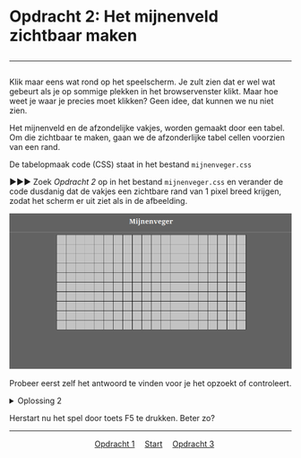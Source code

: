 # Opdracht 2: Het mijnenveld zichtbaar maken<hr>

Klik maar eens wat rond op het speelscherm. Je zult zien dat er wel wat gebeurt als je op sommige plekken in het browservenster klikt. Maar hoe weet je waar je precies moet klikken? Geen idee, dat kunnen we nu niet zien.

Het mijnenveld en de afzondelijke vakjes, worden gemaakt door een tabel. Om die zichtbaar te maken, gaan we de afzonderlijke tabel cellen voorzien van een rand.

De tabelopmaak code (CSS) staat in het bestand `mijnenveger.css`<br>

▶▶▶ Zoek *Opdracht 2* op in het bestand `mijnenveger.css` en verander de code dusdanig dat de vakjes een zichtbare rand van 1 pixel breed krijgen, zodat het scherm er uit ziet als in de afbeelding.

<img src="images/mijnenveger1_1.png" alt="drawing" width="600"/><br>
  
Probeer eerst zelf het antwoord te vinden voor je het opzoekt of controleert.

<details>
  <summary>Oplossing 2</summary>
>  #veld table td {<br>
    &emsp;background-color: rgb(195, 195, 195);<br>
    &emsp;width: 30px;<br>
    &emsp;min-width: 30px;<br>
    &emsp;height: 30px;<br>
    &emsp;min-height: 30px;<br>
    &emsp;**border: 1px solid black;**<br>
}<br>
</details>

Herstart nu het spel door toets F5 te drukken. Beter zo?

<hr>
<center>
&emsp;<a href="./mijnenveger-opdracht1.md">Opdracht 1</a>
&emsp;<a href="./Instructies.md">Start</a> 
&emsp;<a href="./mijnenveger-opdracht3.md">Opdracht 3</a>
</center>


